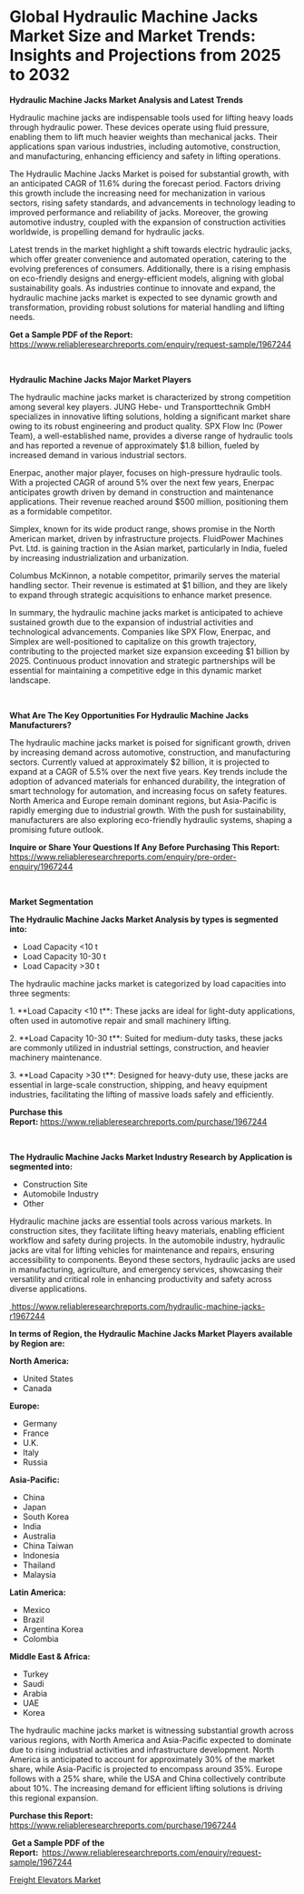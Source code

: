 <p><h1>Global Hydraulic Machine Jacks Market Size and Market Trends: Insights and Projections from 2025 to 2032</h1></p><p><strong>Hydraulic Machine Jacks Market Analysis and Latest Trends</strong></p>
<p><p>Hydraulic machine jacks are indispensable tools used for lifting heavy loads through hydraulic power. These devices operate using fluid pressure, enabling them to lift much heavier weights than mechanical jacks. Their applications span various industries, including automotive, construction, and manufacturing, enhancing efficiency and safety in lifting operations.</p><p>The Hydraulic Machine Jacks Market is poised for substantial growth, with an anticipated CAGR of 11.6% during the forecast period. Factors driving this growth include the increasing need for mechanization in various sectors, rising safety standards, and advancements in technology leading to improved performance and reliability of jacks. Moreover, the growing automotive industry, coupled with the expansion of construction activities worldwide, is propelling demand for hydraulic jacks.</p><p>Latest trends in the market highlight a shift towards electric hydraulic jacks, which offer greater convenience and automated operation, catering to the evolving preferences of consumers. Additionally, there is a rising emphasis on eco-friendly designs and energy-efficient models, aligning with global sustainability goals. As industries continue to innovate and expand, the hydraulic machine jacks market is expected to see dynamic growth and transformation, providing robust solutions for material handling and lifting needs.</p></p>
<p><strong>Get a Sample PDF of the Report:&nbsp;</strong> <a href="https://www.reliableresearchreports.com/enquiry/request-sample/1967244?utm_campaign=2478&utm_medium=2&utm_source=Github&utm_content=ia&utm_term=20022025&utm_id=hydraulic-machine-jacks">https://www.reliableresearchreports.com/enquiry/request-sample/1967244</a></p>
<p>&nbsp;</p>
<p><strong>Hydraulic Machine Jacks Major Market Players</strong></p>
<p><p>The hydraulic machine jacks market is characterized by strong competition among several key players. JUNG Hebe- und Transporttechnik GmbH specializes in innovative lifting solutions, holding a significant market share owing to its robust engineering and product quality. SPX Flow Inc (Power Team), a well-established name, provides a diverse range of hydraulic tools and has reported a revenue of approximately $1.8 billion, fueled by increased demand in various industrial sectors.</p><p>Enerpac, another major player, focuses on high-pressure hydraulic tools. With a projected CAGR of around 5% over the next few years, Enerpac anticipates growth driven by demand in construction and maintenance applications. Their revenue reached around $500 million, positioning them as a formidable competitor.</p><p>Simplex, known for its wide product range, shows promise in the North American market, driven by infrastructure projects. FluidPower Machines Pvt. Ltd. is gaining traction in the Asian market, particularly in India, fueled by increasing industrialization and urbanization.</p><p>Columbus McKinnon, a notable competitor, primarily serves the material handling sector. Their revenue is estimated at $1 billion, and they are likely to expand through strategic acquisitions to enhance market presence.</p><p>In summary, the hydraulic machine jacks market is anticipated to achieve sustained growth due to the expansion of industrial activities and technological advancements. Companies like SPX Flow, Enerpac, and Simplex are well-positioned to capitalize on this growth trajectory, contributing to the projected market size expansion exceeding $1 billion by 2025. Continuous product innovation and strategic partnerships will be essential for maintaining a competitive edge in this dynamic market landscape.</p></p>
<p>&nbsp;</p>
<p><strong>What Are The Key Opportunities For Hydraulic Machine Jacks Manufacturers?</strong></p>
<p><p>The hydraulic machine jacks market is poised for significant growth, driven by increasing demand across automotive, construction, and manufacturing sectors. Currently valued at approximately $2 billion, it is projected to expand at a CAGR of 5.5% over the next five years. Key trends include the adoption of advanced materials for enhanced durability, the integration of smart technology for automation, and increasing focus on safety features. North America and Europe remain dominant regions, but Asia-Pacific is rapidly emerging due to industrial growth. With the push for sustainability, manufacturers are also exploring eco-friendly hydraulic systems, shaping a promising future outlook.</p></p>
<p><strong>Inquire or Share Your Questions If Any Before Purchasing This Report:</strong> <a href="https://www.reliableresearchreports.com/enquiry/pre-order-enquiry/1967244?utm_campaign=2478&utm_medium=2&utm_source=Github&utm_content=ia&utm_term=20022025&utm_id=hydraulic-machine-jacks">https://www.reliableresearchreports.com/enquiry/pre-order-enquiry/1967244</a></p>
<p>&nbsp;</p>
<p><strong>Market Segmentation</strong></p>
<p><strong>The Hydraulic Machine Jacks Market Analysis by types is segmented into:</strong></p>
<p><ul><li>Load Capacity <10 t</li><li>Load Capacity 10-30 t</li><li>Load Capacity >30 t</li></ul></p>
<p><p>The hydraulic machine jacks market is categorized by load capacities into three segments: </p><p>1. **Load Capacity <10 t**: These jacks are ideal for light-duty applications, often used in automotive repair and small machinery lifting.</p><p>2. **Load Capacity 10-30 t**: Suited for medium-duty tasks, these jacks are commonly utilized in industrial settings, construction, and heavier machinery maintenance.</p><p>3. **Load Capacity >30 t**: Designed for heavy-duty use, these jacks are essential in large-scale construction, shipping, and heavy equipment industries, facilitating the lifting of massive loads safely and efficiently.</p></p>
<p><strong>Purchase this Report:&nbsp;</strong><a href="https://www.reliableresearchreports.com/purchase/1967244?utm_campaign=2478&utm_medium=2&utm_source=Github&utm_content=ia&utm_term=20022025&utm_id=hydraulic-machine-jacks">https://www.reliableresearchreports.com/purchase/1967244</a></p>
<p>&nbsp;</p>
<p><strong>The Hydraulic Machine Jacks Market Industry Research by Application is segmented into:</strong></p>
<p><ul><li>Construction Site</li><li>Automobile Industry</li><li>Other</li></ul></p>
<p><p>Hydraulic machine jacks are essential tools across various markets. In construction sites, they facilitate lifting heavy materials, enabling efficient workflow and safety during projects. In the automobile industry, hydraulic jacks are vital for lifting vehicles for maintenance and repairs, ensuring accessibility to components. Beyond these sectors, hydraulic jacks are used in manufacturing, agriculture, and emergency services, showcasing their versatility and critical role in enhancing productivity and safety across diverse applications.</p></p>
<p><a href="https://www.reliableresearchreports.com/hydraulic-machine-jacks-r1967244?utm_campaign=2478&utm_medium=2&utm_source=Github&utm_content=ia&utm_term=20022025&utm_id=hydraulic-machine-jacks">&nbsp;https://www.reliableresearchreports.com/hydraulic-machine-jacks-r1967244</a></p>
<p><strong>In terms of Region, the Hydraulic Machine Jacks Market Players available by Region are:</strong></p>
<p>
    <p> <strong> North America: </strong>
        <ul>
            <li>United States</li>
            <li>Canada</li>
        </ul>
        </p> 
    <p> <strong> Europe: </strong>
        <ul>
            <li>Germany</li>
            <li>France</li>
            <li>U.K.</li>
            <li>Italy</li>
            <li>Russia</li>
        </ul>
        </p> 
    <p> <strong> Asia-Pacific: </strong>
        <ul>
            <li>China</li>
            <li>Japan</li>
            <li>South Korea</li>
            <li>India</li>
            <li>Australia</li>
            <li>China Taiwan</li>
            <li>Indonesia</li>
            <li>Thailand</li>
            <li>Malaysia</li>
        </ul>
        </p> 
    <p> <strong> Latin America: </strong>
        <ul>
            <li>Mexico</li>
            <li>Brazil</li>
            <li>Argentina Korea</li>
            <li>Colombia</li>
        </ul>
        </p> 
    <p> <strong> Middle East & Africa: </strong>
        <ul>
            <li>Turkey</li>
            <li>Saudi</li>
            <li>Arabia</li>
            <li>UAE</li>
            <li>Korea</li>
        </ul>
    </p>
    </p>
<p><p>The hydraulic machine jacks market is witnessing substantial growth across various regions, with North America and Asia-Pacific expected to dominate due to rising industrial activities and infrastructure development. North America is anticipated to account for approximately 30% of the market share, while Asia-Pacific is projected to encompass around 35%. Europe follows with a 25% share, while the USA and China collectively contribute about 10%. The increasing demand for efficient lifting solutions is driving this regional expansion.</p></p>
<p><strong>Purchase this Report: </strong><a href="https://www.reliableresearchreports.com/purchase/1967244?utm_campaign=2478&utm_medium=2&utm_source=Github&utm_content=ia&utm_term=20022025&utm_id=hydraulic-machine-jacks">https://www.reliableresearchreports.com/purchase/1967244</a></p>
<p>&nbsp;<strong>Get a Sample PDF of the Report:&nbsp;&nbsp;</strong><a href="https://www.reliableresearchreports.com/enquiry/request-sample/1967244?utm_campaign=2478&utm_medium=2&utm_source=Github&utm_content=ia&utm_term=20022025&utm_id=hydraulic-machine-jacks">https://www.reliableresearchreports.com/enquiry/request-sample/1967244</a></p>
<p><strong></strong></p>
<p><p><a href="https://github.com/xanaanenkaly/Market-Research-Report-List-1/blob/main/freight-elevators-market.md?utm_campaign=2478&utm_medium=2&utm_source=Github&utm_content=ia&utm_term=20022025&utm_id=hydraulic-machine-jacks">Freight Elevators Market</a></p></p>